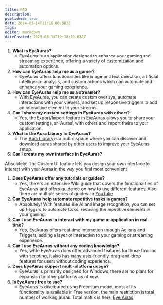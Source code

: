 ```yaml
---
title: FAQ
description: 
published: true
date: 2024-05-14T11:16:00.683Z
tags: 
editor: markdown
dateCreated: 2023-06-18T19:18:10.638Z
---
```


1.  **What is EyeAuras?**
    -   EyeAuras is an application designed to enhance your gaming and streaming experience, offering a variety of customization and automation options.
2.  **How can EyeAuras help me as a gamer?**
    -   EyeAuras offers functionalities like image and text detection, artificial intelligence analysis, and custom actions which can automate and enhance your gaming experience.
3.  **How can EyeAuras help me as a streamer?**
    -   With EyeAuras, you can create custom overlays, automate interactions with your viewers, and set up responsive triggers to add an interactive element to your streams.
4.  **Can I share my custom settings in EyeAuras with others?**
    -   Yes, the Export/Import feature in EyeAuras allows you to share your custom settings, or 'Auras', with others and import theirs to your application.
5.  **What is the Aura Library in EyeAuras?**
    -   The [Aura Library](/en/aura-library) is a public space where you can discover and download auras shared by other users to improve your EyeAuras setup.
6.  **Can I create my own interface in EyeAuras?**

Absolutely! The Custom UI feature lets you design your own interface to interact with your Auras in the way you find most convenient.

1.  **Does EyeAuras offer any tutorials or guides?**
    -   Yes, there's an extensive Wiki guide that covers the functionalities of EyeAuras and offers guidance on how to use different features. Also there are multiple series of guides on [YouTube](https://www.youtube.com/@eyeauras)
2.  **Can EyeAuras help automate repetitive tasks in games?**
    -   Absolutely! With features like AI and image recognition, you can set up triggers to automate tasks, reducing the repetitive elements in your gaming.
3.  **Can I use EyeAuras to interact with my game or application in real-time?**
    -   Yes, EyeAuras offers real-time interaction through Actions and Triggers, adding a layer of interaction to your gaming or streaming experience.
4.  **Can I use EyeAuras without any coding knowledge?**
    -   Yes, while EyeAuras does offer advanced features for those familiar with scripting, it also has many user-friendly, drag-and-drop features for users without coding experience.
5.  **Does EyeAuras support multi-platform usage?**
    -   EyeAuras is primarily designed for Windows, there are no plans for expansion to other platforms as of now.
6.  **Is EyeAuras free to use?**
    -   EyeAuras is distributed using Freemium model, most of its functionality is available in Free version, the main restriction is total number of working auras. Total matrix is here: [Eye Auras](https://eyeauras.net/)